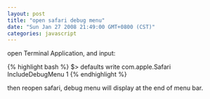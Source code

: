 ```yaml
---
layout: post
title: "open safari debug menu"
date: "Sun Jan 27 2008 21:49:00 GMT+0800 (CST)"
categories: javascript
---
```


open Terminal Application, and input:

{% highlight bash %}
$> defaults write com.apple.Safari IncludeDebugMenu 1
{% endhighlight %}

then reopen safari, debug menu will display at the end of menu bar.
